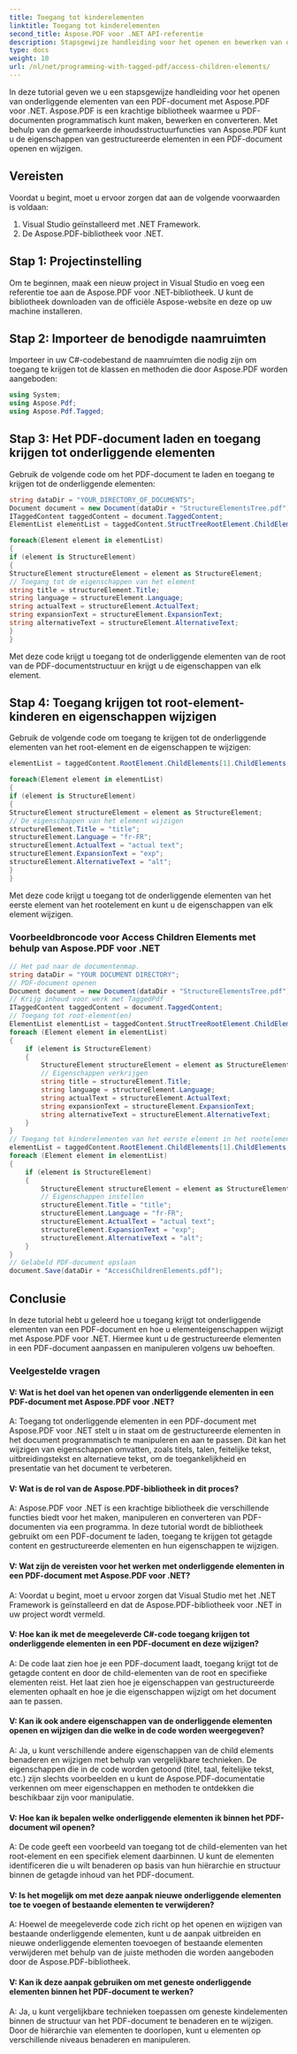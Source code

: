 ```yaml
---
title: Toegang tot kinderelementen
linktitle: Toegang tot kinderelementen
second_title: Aspose.PDF voor .NET API-referentie
description: Stapsgewijze handleiding voor het openen en bewerken van onderliggende elementen van een PDF-document met Aspose.PDF voor .NET. Personaliseer uw PDF-inhoud.
type: docs
weight: 10
url: /nl/net/programming-with-tagged-pdf/access-children-elements/
---
```

In deze tutorial geven we u een stapsgewijze handleiding voor het openen van onderliggende elementen van een PDF-document met Aspose.PDF voor .NET. Aspose.PDF is een krachtige bibliotheek waarmee u PDF-documenten programmatisch kunt maken, bewerken en converteren. Met behulp van de gemarkeerde inhoudsstructuurfuncties van Aspose.PDF kunt u de eigenschappen van gestructureerde elementen in een PDF-document openen en wijzigen.

## Vereisten

Voordat u begint, moet u ervoor zorgen dat aan de volgende voorwaarden is voldaan:

1. Visual Studio geïnstalleerd met .NET Framework.
2. De Aspose.PDF-bibliotheek voor .NET.

## Stap 1: Projectinstelling

Om te beginnen, maak een nieuw project in Visual Studio en voeg een referentie toe aan de Aspose.PDF voor .NET-bibliotheek. U kunt de bibliotheek downloaden van de officiële Aspose-website en deze op uw machine installeren.

## Stap 2: Importeer de benodigde naamruimten

Importeer in uw C#-codebestand de naamruimten die nodig zijn om toegang te krijgen tot de klassen en methoden die door Aspose.PDF worden aangeboden:

```csharp
using System;
using Aspose.Pdf;
using Aspose.Pdf.Tagged;
```

## Stap 3: Het PDF-document laden en toegang krijgen tot onderliggende elementen

Gebruik de volgende code om het PDF-document te laden en toegang te krijgen tot de onderliggende elementen:

```csharp
string dataDir = "YOUR_DIRECTORY_OF_DOCUMENTS";
Document document = new Document(dataDir + "StructureElementsTree.pdf");
ITaggedContent taggedContent = document.TaggedContent;
ElementList elementList = taggedContent.StructTreeRootElement.ChildElements;

foreach(Element element in elementList)
{
if (element is StructureElement)
{
StructureElement structureElement = element as StructureElement;
// Toegang tot de eigenschappen van het element
string title = structureElement.Title;
string language = structureElement.Language;
string actualText = structureElement.ActualText;
string expansionText = structureElement.ExpansionText;
string alternativeText = structureElement.AlternativeText;
}
}
```

Met deze code krijgt u toegang tot de onderliggende elementen van de root van de PDF-documentstructuur en krijgt u de eigenschappen van elk element.

## Stap 4: Toegang krijgen tot root-element-kinderen en eigenschappen wijzigen

Gebruik de volgende code om toegang te krijgen tot de onderliggende elementen van het root-element en de eigenschappen te wijzigen:

```csharp
elementList = taggedContent.RootElement.ChildElements[1].ChildElements;

foreach(Element element in elementList)
{
if (element is StructureElement)
{
StructureElement structureElement = element as StructureElement;
// De eigenschappen van het element wijzigen
structureElement.Title = "title";
structureElement.Language = "fr-FR";
structureElement.ActualText = "actual text";
structureElement.ExpansionText = "exp";
structureElement.AlternativeText = "alt";
}
}
```

Met deze code krijgt u toegang tot de onderliggende elementen van het eerste element van het rootelement en kunt u de eigenschappen van elk element wijzigen.


### Voorbeeldbroncode voor Access Children Elements met behulp van Aspose.PDF voor .NET 
```csharp
// Het pad naar de documentenmap.
string dataDir = "YOUR DOCUMENT DIRECTORY";
// PDF-document openen
Document document = new Document(dataDir + "StructureElementsTree.pdf");
// Krijg inhoud voor werk met TaggedPdf
ITaggedContent taggedContent = document.TaggedContent;
// Toegang tot root-element(en)
ElementList elementList = taggedContent.StructTreeRootElement.ChildElements;
foreach (Element element in elementList)
{
	if (element is StructureElement)
	{
		StructureElement structureElement = element as StructureElement;
		// Eigenschappen verkrijgen
		string title = structureElement.Title;
		string language = structureElement.Language;
		string actualText = structureElement.ActualText;
		string expansionText = structureElement.ExpansionText;
		string alternativeText = structureElement.AlternativeText;
	}
}
// Toegang tot kinderelementen van het eerste element in het rootelement
elementList = taggedContent.RootElement.ChildElements[1].ChildElements;
foreach (Element element in elementList)
{
	if (element is StructureElement)
	{
		StructureElement structureElement = element as StructureElement;
		// Eigenschappen instellen
		structureElement.Title = "title";
		structureElement.Language = "fr-FR";
		structureElement.ActualText = "actual text";
		structureElement.ExpansionText = "exp";
		structureElement.AlternativeText = "alt";
	}
}
// Gelabeld PDF-document opslaan
document.Save(dataDir + "AccessChildrenElements.pdf");
```

## Conclusie

In deze tutorial hebt u geleerd hoe u toegang krijgt tot onderliggende elementen van een PDF-document en hoe u elementeigenschappen wijzigt met Aspose.PDF voor .NET. Hiermee kunt u de gestructureerde elementen in een PDF-document aanpassen en manipuleren volgens uw behoeften.

### Veelgestelde vragen

#### V: Wat is het doel van het openen van onderliggende elementen in een PDF-document met Aspose.PDF voor .NET?

A: Toegang tot onderliggende elementen in een PDF-document met Aspose.PDF voor .NET stelt u in staat om de gestructureerde elementen in het document programmatisch te manipuleren en aan te passen. Dit kan het wijzigen van eigenschappen omvatten, zoals titels, talen, feitelijke tekst, uitbreidingstekst en alternatieve tekst, om de toegankelijkheid en presentatie van het document te verbeteren.

#### V: Wat is de rol van de Aspose.PDF-bibliotheek in dit proces?

A: Aspose.PDF voor .NET is een krachtige bibliotheek die verschillende functies biedt voor het maken, manipuleren en converteren van PDF-documenten via een programma. In deze tutorial wordt de bibliotheek gebruikt om een PDF-document te laden, toegang te krijgen tot getagde content en gestructureerde elementen en hun eigenschappen te wijzigen.

#### V: Wat zijn de vereisten voor het werken met onderliggende elementen in een PDF-document met Aspose.PDF voor .NET?

A: Voordat u begint, moet u ervoor zorgen dat Visual Studio met het .NET Framework is geïnstalleerd en dat de Aspose.PDF-bibliotheek voor .NET in uw project wordt vermeld.

#### V: Hoe kan ik met de meegeleverde C#-code toegang krijgen tot onderliggende elementen in een PDF-document en deze wijzigen?

A: De code laat zien hoe je een PDF-document laadt, toegang krijgt tot de getagde content en door de child-elementen van de root en specifieke elementen reist. Het laat zien hoe je eigenschappen van gestructureerde elementen ophaalt en hoe je die eigenschappen wijzigt om het document aan te passen.

#### V: Kan ik ook andere eigenschappen van de onderliggende elementen openen en wijzigen dan die welke in de code worden weergegeven?

A: Ja, u kunt verschillende andere eigenschappen van de child elements benaderen en wijzigen met behulp van vergelijkbare technieken. De eigenschappen die in de code worden getoond (titel, taal, feitelijke tekst, etc.) zijn slechts voorbeelden en u kunt de Aspose.PDF-documentatie verkennen om meer eigenschappen en methoden te ontdekken die beschikbaar zijn voor manipulatie.

#### V: Hoe kan ik bepalen welke onderliggende elementen ik binnen het PDF-document wil openen?
A: De code geeft een voorbeeld van toegang tot de child-elementen van het root-element en een specifiek element daarbinnen. U kunt de elementen identificeren die u wilt benaderen op basis van hun hiërarchie en structuur binnen de getagde inhoud van het PDF-document.

#### V: Is het mogelijk om met deze aanpak nieuwe onderliggende elementen toe te voegen of bestaande elementen te verwijderen?

A: Hoewel de meegeleverde code zich richt op het openen en wijzigen van bestaande onderliggende elementen, kunt u de aanpak uitbreiden en nieuwe onderliggende elementen toevoegen of bestaande elementen verwijderen met behulp van de juiste methoden die worden aangeboden door de Aspose.PDF-bibliotheek.

#### V: Kan ik deze aanpak gebruiken om met geneste onderliggende elementen binnen het PDF-document te werken?

A: Ja, u kunt vergelijkbare technieken toepassen om geneste kindelementen binnen de structuur van het PDF-document te benaderen en te wijzigen. Door de hiërarchie van elementen te doorlopen, kunt u elementen op verschillende niveaus benaderen en manipuleren.
